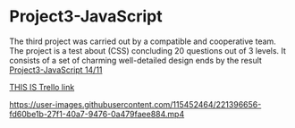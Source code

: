 # Project3-JavaScript
The third project was carried out by a compatible and cooperative team. The project is a test about (CSS) concluding 20 questions out of 3 levels. It consists of a set of charming well-detailed design ends by the result
[Project3-JavaScript 14/11](https://miro.com/app/board/uXjVPE7ujK4=/)

[THIS IS Trello link](https://trello.com/b/la02ejKz/moath)


https://user-images.githubusercontent.com/115452464/221396656-fd60be1b-27f1-40a7-9476-0a479faee884.mp4
